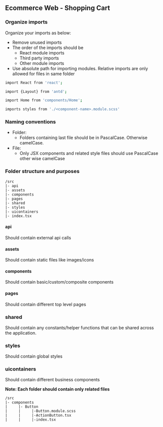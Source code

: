 ## Ecommerce Web - Shopping Cart

### Organize imports
Organize your imports as below:
- Remove unused imports
- The order of the imports should be
  - React module imports
  - Third party imports
  - Other module imports
- Use absolute path for importing modules. Relative imports are only allowed for files in same folder
```bash
import React from 'react';

import {Layout} from 'antd';

import Home from 'components/Home';

imports styles from './<component-name>.module.scss'
```

### Naming conventions
- Folder:
  - Folders containing last file should be in PascalCase. Otherwise camelCase.
- File:
  - Only JSX components and related style files should use PascalCase other wise camelCase

### Folder structure and purposes
```
/src
|- api
|- assets
|- components
|- pages
|- shared
|- styles
|- uicontainers
|- index.tsx
```
#### api
Should contain external api calls

#### assets
Should contain static files like images/icons

#### components
Should contain basic/custom/composite components

#### pages
Should contain different top level pages

### shared
Should contain any constants/helper functions that can be shared across the application.

### styles
Should contain global styles

### uicontainers
Should contain different business components

**Note: Each folder should contain only related files**
```
/src
|- components
|     |- Button
|     |     |-Button.module.scss
|     |     |-ActionButton.tsx
|     |     |-index.tsx
```